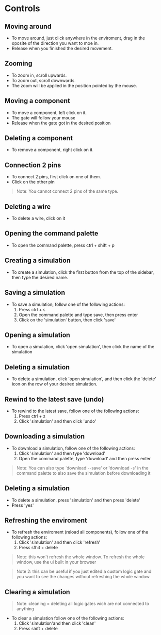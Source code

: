 # Controls

## Moving around

-   To move around, just click anywhere in the enviroment, drag in the oposite of the direction you want to moe in.
-   Release when you finished the desired movement.

## Zooming

-   To zoom in, scroll upwards.
-   To zoom out, scroll downwards.
-   The zoom will be applied in the position pointed by the mouse.

## Moving a component

-   To move a component, left click on it.
-   The gate will follow your mouse
-   Release when the gate got in the desired position

## Deleting a component

-   To remove a component, right click on it.

## Connection 2 pins

-   To connect 2 pins, first click on one of them.
-   Click on the other pin

> Note: You cannot connect 2 pins of the same type.

## Deleting a wire

-   To delete a wire, click on it

## Opening the command palette

-   To open the command palette, press ctrl + shift + p

## Creating a simulation

-   To create a simulation, click the first button from the top of the sidebar, then type the desired name.

## Saving a simulation

-   To save a simulation, follow one of the following actions:
    1. Press ctrl + s
    2. Open the command palette and type save, then press enter
    3. Click on the 'simulation' button, then click 'save'

## Opening a simulation

-   To open a simulation, click 'open simulation', then click the name of the simulation

## Deleting a simulation

-   To delete a simulation, click 'open simulation', and then click the 'delete' icon on the row of your desired simulation.

## Rewind to the latest save (undo)

-   To rewind to the latest save, follow one of the following actions:
    1. Press ctrl + z
    2. Click 'simulation' and then click 'undo'

## Downloading a simulation

-   To download a simulation, follow one of the following actions:
    1. Click 'simulation' and then type 'download'
    2. Open the command palette, type 'download' and then press enter

> Note: You can also type 'download --save' or 'download -s' in the command palette to also save the simulation before downloading it

## Deleting a simulation

-   To delete a simulation, press 'simulation' and then press 'delete'
-   Press 'yes'

## Refreshing the enviroment

-   To refresh the enviroment (reload all components), follow one of the following actions:
    1. Click 'simulation' and then click 'refresh'
    2. Press sfhit + delete

> Note: this won't refresh the whole window. To refresh the whole window, use the ui built in your browser

> Note 2: this can be useful if you just edited a custom logic gate and you want to see the changes without refreshing the whole window

## Clearing a simulation

> Note: cleaning = deleting all logic gates wich are not connected to anything

-   To clear a simulation follow one of the following actions:
    1. Click 'simulation'and then click 'clean'
    2. Press shift + delete

